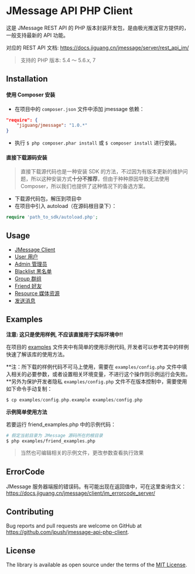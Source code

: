 # JMessage API PHP Client

这是 JMessage REST API 的 PHP 版本封装开发包，是由极光推送官方提供的，一般支持最新的 API 功能。

对应的 REST API 文档: https://docs.jiguang.cn/jmessage/server/rest_api_im/

> 支持的 PHP 版本: 5.4 ～ 5.6.x, 7

## Installation

#### 使用 Composer 安装

- 在项目中的 `composer.json` 文件中添加 jmessage 依赖：

```json
"require": {
    "jiguang/jmessage": "1.0.*"
}
```

- 执行 `$ php composer.phar install` 或 `$ composer install` 进行安装。

#### 直接下载源码安装

> 直接下载源代码也是一种安装 SDK 的方法，不过因为有版本更新的维护问题，所以这种安装方式**十分不推荐**，但由于种种原因导致无法使用 Composer，所以我们也提供了这种情况下的备选方案。

- 下载源代码包，解压到项目中
- 在项目中引入 autoload（在源码根目录下）：

```php
require 'path_to_sdk/autoload.php';
```

## Usage

* [JMessage Client](https://github.com/jpush/jmessage-api-php-client/blob/master/docs/GUIDE.md#jmessage-client)
* [User 用户](https://github.com/jpush/jmessage-api-php-client/blob/master/docs/GUIDE.md#user-用户)
* [Admin 管理员](https://github.com/jpush/jmessage-api-php-client/blob/master/docs/GUIDE.md#admin-管理员)
* [Blacklist 黑名单](https://github.com/jpush/jmessage-api-php-client/blob/master/docs/GUIDE.md#blacklist-黑名单)
* [Group 群组](https://github.com/jpush/jmessage-api-php-client/blob/master/docs/GUIDE.md#group-群组)
* [Friend 好友](https://github.com/jpush/jmessage-api-php-client/blob/master/docs/GUIDE.md#friend-好友)
* [Resource 媒体资源](https://github.com/jpush/jmessage-api-php-client/blob/master/docs/GUIDE.md#resource-媒体资源)
* [发送消息](https://github.com/jpush/jmessage-api-php-client/blob/master/docs/GUIDE.md#发送消息)

## Examples

**注意: 这只是使用样例, 不应该直接用于实际环境中!!**

在项目的 [examples](https://github.com/jpush/jmessage-api-php-client/tree/master/examples) 文件夹中有简单的使用示例代码, 开发者可以参考其中的样例快速了解该库的使用方法。

**注：所下载的样例代码不可马上使用，需要在 `examples/config.php` 文件中填入相关的必要参数，或者设置相关环境变量，不进行这个操作则示例运行会失败。**另外为保护开发者隐私 `examples/config.php` 文件不在版本控制中，需要使用如下命令手动复制：

```php
$ cp examples/config.php.example examples/config.php
```

**示例简单使用方法**

若要运行 friend_examples.php 中的示例代码：

```bash
# 假定当前目录为 JMessage 源码所在的根目录
$ php examples/friend_examples.php
```
> 当然也可编辑相关的示例文件，更改参数查看执行效果

## ErrorCode

JMessage 服务器端报的错误码。有可能出现在返回值中，可在这里查询含义： https://docs.jiguang.cn/jmessage/client/im_errorcode_server/

## Contributing

Bug reports and pull requests are welcome on GitHub at https://github.com/jpush/jmessage-api-php-client.

## License

The library is available as open source under the terms of the [MIT License](http://opensource.org/licenses/MIT).
